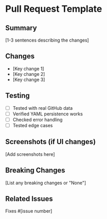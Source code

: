 # Pull Request Template

## Summary
[1-3 sentences describing the changes]

## Changes
- [Key change 1]
- [Key change 2]
- [Key change 3]

## Testing
- [ ] Tested with real GitHub data
- [ ] Verified YAML persistence works
- [ ] Checked error handling
- [ ] Tested edge cases

## Screenshots (if UI changes)
[Add screenshots here]

## Breaking Changes
[List any breaking changes or "None"]

## Related Issues
Fixes #[issue number]
